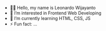 - 👋🏼 Hello, my name is Leonardo Wijayanto
- 👀 I’m interested in Frontend Web Developing
- 🌱 I’m currently learning HTML, CSS, JS
- ⚡ Fun fact: ...

<!---
leonardo46843/leonardo46843 is a ✨ special ✨ repository because its `README.md` (this file) appears on your GitHub profile.
You can click the Preview link to take a look at your changes.
--->
